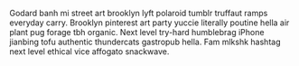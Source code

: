 Godard banh mi street art brooklyn lyft polaroid tumblr truffaut ramps everyday carry. Brooklyn pinterest art party yuccie literally poutine hella air plant pug forage tbh organic. Next level try-hard humblebrag iPhone jianbing tofu authentic thundercats gastropub hella. Fam mlkshk hashtag next level ethical vice affogato snackwave.